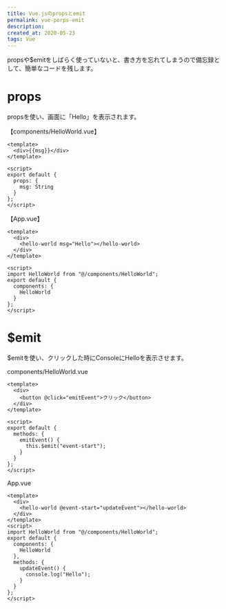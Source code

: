 ```yaml
---
title: Vue.jsのpropsとemit
permalink: vue-porps-emit
description: 
created_at: 2020-05-23
tags: Vue
---
```


propsや$emitをしばらく使っていないと、書き方を忘れてしまうので備忘録として、簡単なコードを残します。

# props
propsを使い、画面に「Hello」を表示されます。
  
【components/HelloWorld.vue】

```vue
<template>
  <div>{{msg}}</div>
</template>

<script>
export default {
  props: {
    msg: String
  }
};
</script>
```

【App.vue】

```vue
<template>
  <div>
    <hello-world msg="Hello"></hello-world>
  </div>
</template>

<script>
import HelloWorld from "@/components/HelloWorld";
export default {
  components: {
    HelloWorld
  }
};
</script>
```

# $emit
$emitを使い、クリックした時にConsoleにHelloを表示させます。
  
components/HelloWorld.vue

```vue
<template>
  <div>
    <button @click="emitEvent">クリック</button>
  </div>
</template>

<script>
export default {
  methods: {
    emitEvent() {
      this.$emit("event-start");
    }
  }
};
</script>
```

App.vue

```vue
<template>
  <div>
    <hello-world @event-start="updateEvent"></hello-world>
  </div>
</template>
<script>
import HelloWorld from "@/components/HelloWorld";
export default {
  components: {
    HelloWorld
  },
  methods: {
    updateEvent() {
      console.log("Hello");
    }
  }
};
</script>
```
